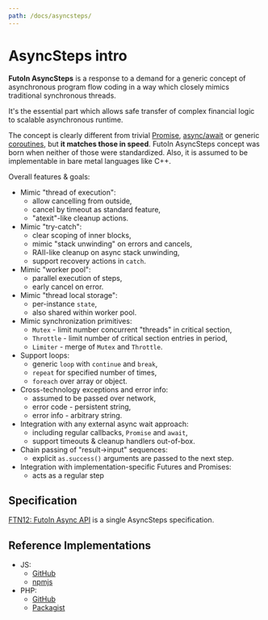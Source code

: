 ```yaml
---
path: /docs/asyncsteps/
---
```


# AsyncSteps intro

**FutoIn AsyncSteps** is a response to a demand for a generic concept of asynchronous
program flow coding in a way which closely mimics traditional synchronous threads.

It's the essential part which allows safe transfer of complex financial logic to
scalable asynchronous runtime.

The concept is clearly different from trivial [Promise][], [async/await][await] or
generic [coroutines][], but **it matches those in speed**.
FutoIn AsyncSteps concept was born when neither of those were standardized. Also, it
is assumed to be implementable in bare metal languages like C++.

Overall features & goals:

* Mimic "thread of execution":
    - allow cancelling from outside,
    - cancel by timeout as standard feature,
    - "atexit"-like cleanup actions.
* Mimic "try-catch":
    - clear scoping of inner blocks,
    - mimic "stack unwinding" on errors and cancels,
    - RAII-like cleanup on async stack unwinding,
    - support recovery actions in `catch`.
* Mimic "worker pool":
    - parallel execution of steps,
    - early cancel on error.
* Mimic "thread local storage":
    - per-instance `state`,
    - also shared within worker pool.
* Mimic synchronization primitives:
    - `Mutex` - limit number concurrent "threads" in critical section,
    - `Throttle` - limit number of critical section entries in period,
    - `Limiter` - merge of `Mutex` and `Throttle`.
* Support loops:
    - generic `loop` with `continue` and `break`,
    - `repeat` for specified number of times,
    - `foreach` over array or object.
* Cross-technology exceptions and error info:
    - assumed to be passed over network,
    - error code - persistent string,
    - error info - arbitrary string.
* Integration with any external async wait approach:
    - including regular callbacks, `Promise` and `await`,
    - support timeouts & cleanup handlers out-of-box.
* Chain passing of "result->input" sequences:
    - explicit `as.success()` arguments are passed to the next step.
* Integration with implementation-specific Futures and Promises:
    - acts as a regular step

## Specification

[FTN12: FutoIn Async API][FTN12] is a single AsyncSteps specification.

## Reference Implementations

* JS:
    - [GitHub](https://github.com/futoin/core-js-ri-asyncsteps)
    - [npmjs](https://www.npmjs.com/package/futoin-asyncsteps)
* PHP:
    - [GitHub](https://github.com/futoin/core-php-ri-asyncsteps) 
    - [Packagist](https://packagist.org/packages/futoin/core-php-ri-asyncsteps)


[FTN12]: https://specs.futoin.org/final/preview/ftn12_async_api.html
[Promise]: https://www.ecma-international.org/ecma-262/6.0/#sec-promise-objects
[await]: https://tc39.github.io/ecma262/#sec-async-function-definitions
[coroutines]: http://www.boost.org/doc/libs/1_66_0/libs/coroutine/doc/html/coroutine/intro.html
